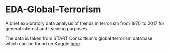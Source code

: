 # EDA-Global-Terrorism

A brief exploratory data analysis of trends in terrorism from 1970 to 2017 for general interest and learning purposes. 

The data is taken from START Consortium's global terrorism database which can be found on Kaggle [here](https://www.kaggle.com/START-UMD/gtd).
